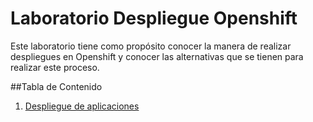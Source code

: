 # Laboratorio Despliegue Openshift

Este laboratorio tiene como propósito conocer la manera de realizar despliegues en Openshift 
y conocer las alternativas que se tienen para realizar este proceso.

##Tabla de Contenido

1. [Despliegue de aplicaciones](talleres/despliegue.md)



